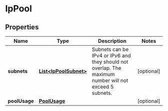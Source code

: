 # IpPool

## Properties
Name | Type | Description | Notes
------------ | ------------- | ------------- | -------------
**subnets** | [**List&lt;IpPoolSubnet&gt;**](IpPoolSubnet.md) | Subnets can be IPv4 or IPv6 and they should not overlap. The maximum number will not exceed 5 subnets. |  [optional]
**poolUsage** | [**PoolUsage**](PoolUsage.md) |  |  [optional]

